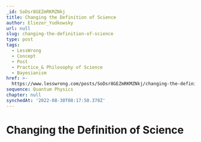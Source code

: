 ```yaml
---
_id: SoDsr8GEZmRKMZNkj
title: Changing the Definition of Science
author: Eliezer_Yudkowsky
url: null
slug: changing-the-definition-of-science
type: post
tags:
  - LessWrong
  - Concept
  - Post
  - Practice_& Philosophy of Science
  - Bayesianism
href: >-
  https://www.lesswrong.com/posts/SoDsr8GEZmRKMZNkj/changing-the-definition-of-science
sequence: Quantum Physics
chapter: null
synchedAt: '2022-08-30T08:17:50.378Z'
---
```


# Changing the Definition of Science
